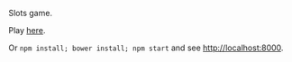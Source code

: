Slots game.

Play [here](http://andy-hanson.me/slots).

Or `npm install; bower install; npm start` and see <http://localhost:8000>.
